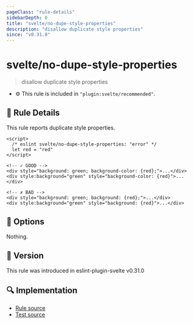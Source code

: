 ```yaml
---
pageClass: "rule-details"
sidebarDepth: 0
title: "svelte/no-dupe-style-properties"
description: "disallow duplicate style properties"
since: "v0.31.0"
---
```


# svelte/no-dupe-style-properties

> disallow duplicate style properties

- :gear: This rule is included in `"plugin:svelte/recommended"`.

## :book: Rule Details

This rule reports duplicate style properties.

<ESLintCodeBlock>

<!--eslint-skip-->

```svelte
<script>
  /* eslint svelte/no-dupe-style-properties: "error" */
  let red = "red"
</script>

<!-- ✓ GOOD -->
<div style="background: green; background-color: {red};">...</div>
<div style:background="green" style="background-color: {red}">...</div>

<!-- ✗ BAD -->
<div style="background: green; background: {red};">...</div>
<div style:background="green" style="background: {red}">...</div>
```

</ESLintCodeBlock>

## :wrench: Options

Nothing.

## :rocket: Version

This rule was introduced in eslint-plugin-svelte v0.31.0

## :mag: Implementation

- [Rule source](https://github.com/ota-meshi/eslint-plugin-svelte/blob/main/src/rules/no-dupe-style-properties.ts)
- [Test source](https://github.com/ota-meshi/eslint-plugin-svelte/blob/main/tests/src/rules/no-dupe-style-properties.ts)
